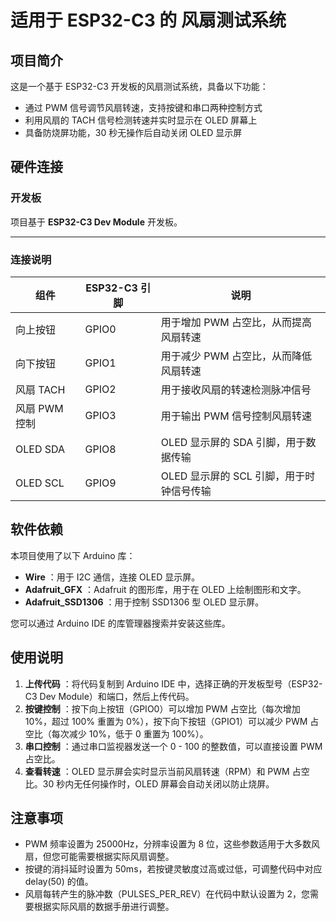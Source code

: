 # 适用于 ESP32-C3 的 风扇测试系统

## 项目简介

这是一个基于 ESP32-C3 开发板的风扇测试系统，具备以下功能：

  * 通过 PWM 信号调节风扇转速，支持按键和串口两种控制方式
  * 利用风扇的 TACH 信号检测转速并实时显示在 OLED 屏幕上
  * 具备防烧屏功能，30 秒无操作后自动关闭 OLED 显示屏

## 硬件连接

### 开发板

项目基于 **ESP32-C3 Dev Module** 开发板。

---

### 连接说明

| 组件         | ESP32-C3 引脚   | 说明                                   |
|--------------|----------------|--------------------------------------|
| 向上按钮     | GPIO0          | 用于增加 PWM 占空比，从而提高风扇转速           |
| 向下按钮     | GPIO1          | 用于减少 PWM 占空比，从而降低风扇转速           |
| 风扇 TACH    | GPIO2          | 用于接收风扇的转速检测脉冲信号                 |
| 风扇 PWM 控制 | GPIO3          | 用于输出 PWM 信号控制风扇转速                  |
| OLED SDA     | GPIO8          | OLED 显示屏的 SDA 引脚，用于数据传输            |
| OLED SCL     | GPIO9          | OLED 显示屏的 SCL 引脚，用于时钟信号传输         |

## 软件依赖

本项目使用了以下 Arduino 库：

  * **Wire** ：用于 I2C 通信，连接 OLED 显示屏。
  * **Adafruit_GFX** ：Adafruit 的图形库，用于在 OLED 上绘制图形和文字。
  * **Adafruit_SSD1306** ：用于控制 SSD1306 型 OLED 显示屏。

您可以通过 Arduino IDE 的库管理器搜索并安装这些库。

## 使用说明

  1. **上传代码** ：将代码复制到 Arduino IDE 中，选择正确的开发板型号（ESP32-C3 Dev Module）和端口，然后上传代码。
  2. **按键控制** ：按下向上按钮（GPIO0）可以增加 PWM 占空比（每次增加 10%，超过 100% 重置为 0%），按下向下按钮（GPIO1）可以减少 PWM 占空比（每次减少 10%，低于 0 重置为 100%）。
  3. **串口控制** ：通过串口监视器发送一个 0 - 100 的整数值，可以直接设置 PWM 占空比。
  4. **查看转速** ：OLED 显示屏会实时显示当前风扇转速（RPM）和 PWM 占空比。30 秒内无任何操作时，OLED 屏幕会自动关闭以防止烧屏。

## 注意事项

  * PWM 频率设置为 25000Hz，分辨率设置为 8 位，这些参数适用于大多数风扇，但您可能需要根据实际风扇调整。
  * 按键的消抖延时设置为 50ms，若按键灵敏度过高或过低，可调整代码中对应 delay(50) 的值。
  * 风扇每转产生的脉冲数（PULSES_PER_REV）在代码中默认设置为 2，您需要根据实际风扇的数据手册进行调整。
